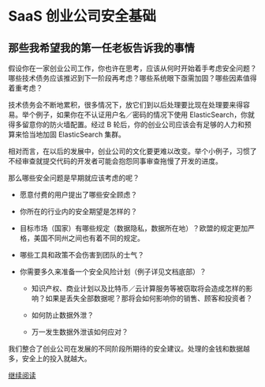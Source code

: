 # SaaS 创业公司安全基础

## 那些我希望我的第一任老板告诉我的事情

假设你在一家创业公司工作，你也许在思考，应该从何时开始着手考虑安全问题？哪些技术债务应该推迟到下一阶段再考虑？哪些系统眼下亟需加固？哪些因素值得着重考虑？

技术债务会不断地累积，很多情况下，放它们到以后处理要比现在处理要来得容易。举个例子，如果你在不认证用户名／密码的情况下使用 ElasticSearch，你就得多留意你的防火墙配置。经过 B 轮后，你的创业公司应该会有足够的人力和预算来恰当地加固 ElasticSearch 集群。

相对而言，在以后的发展中，创业公司的文化要更难以改变。举个小例子，习惯了不经审查就提交代码的开发者可能会抱怨同事审查拖慢了开发的进度。

那么哪些安全问题是早期就应该考虑的呢？

* 愿意付费的用户提出了哪些安全顾虑？

* 你所在的行业内的安全期望是怎样的？

* 目标市场（国家）有哪些规定（数据隐私，数据所在地）？欧盟的规定更加严格，美国不同州之间也有着不同的规定。

* 哪些工具和政策不会伤害到团队的士气？

* 你需要多久来准备一个安全风险计划（例子详见文档底部）？

    * 知识产权、商业计划以及比特币／云计算服务等被窃取将会造成怎样的影响？如果是丢失全部数据呢？那将会如何影响你的销售、顾客和投资者？

    * 如何防止数据外泄？

    * 万一发生数据外泄该如何应对？

我们整合了创业公司在发展的不同阶段所期待的安全建议。处理的金钱和数据越多，安全上的投入就越大。

[继续阅读](https://github.com/Hopsken/security-101-for-saas-startups-zh_CN/blob/master/security.md)